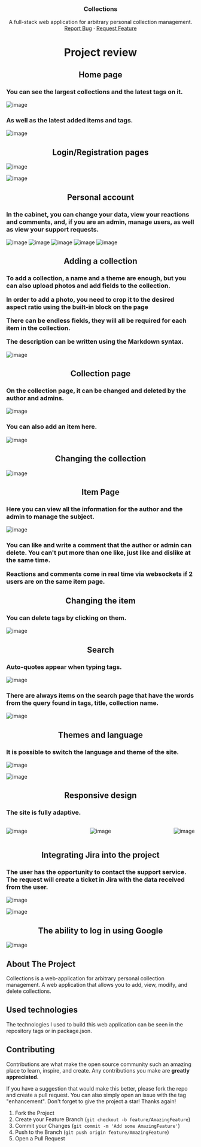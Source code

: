 <a name="readme-top"></a>

<div align="center">

  <h3 align="center">Collections</h3>

  <p align="center">
    A full-stack web application for arbitrary personal collection management.
    <br />
    <a href="https://github.com/modemobpsycho/collections-frontend/issues">Report Bug</a>
    ·
    <a href="https://github.com/modemobpsycho/collections-frontend/issues"">Request Feature</a>
  </p>
</div>

<h1 align="center">Project review</h1>

<h2 align="center">Home page</h2>

<h3>You can see the largest collections and the latest tags on it.</h3>

![image](https://github.com/user-attachments/assets/f0537805-712b-40a2-99b6-dc706493ba25)

<h3>As well as the latest added items and tags.</h3>

![image](https://github.com/user-attachments/assets/b7495067-abd3-4af5-8594-71c01fe8248a)

<h2 align="center">Login/Registration pages</h2>

![image](https://github.com/user-attachments/assets/5545f645-5108-4b66-be85-fec2ed647965)

![image](https://github.com/user-attachments/assets/6bfe31cf-1b2c-416d-8e18-6f2913e62a09)

<h2 align="center">Personal account</h2>

<h3>
In the cabinet, you can change your data, view your reactions and comments, and, if you are an admin, manage users, as well as view your support requests.
</h3>

![image](https://github.com/user-attachments/assets/61866ddf-c6ac-4af5-9062-e6fcec35b7f8)
![image](https://github.com/user-attachments/assets/51305ce9-b0e6-4e48-bf71-46a0f74bf0a9)
![image](https://github.com/user-attachments/assets/a6f7380b-2bc3-4ee5-ae2f-d92d326cdb5e)
![image](https://github.com/user-attachments/assets/75717746-b501-4392-9c23-2065aa7f12cc)
![image](https://github.com/user-attachments/assets/85b0d028-bbed-47fc-ae55-fb361a7ea1b2)

<h2 align="center">Adding a collection</h2>

<h3>To add a collection, a name and a theme are enough, but you can also upload photos and add fields to the collection.

In order to add a photo, you need to crop it to the desired aspect ratio using the built-in block on the page

There can be endless fields, they will all be required for each item in the collection.

The description can be written using the Markdown syntax.

</h3>

![image](https://github.com/user-attachments/assets/ff2ea7b1-cbc6-4446-93f5-2026ce284232)

<h2 align="center">Collection page</h2>

<h3>
On the collection page, it can be changed and deleted by the author and admins.
</h3>

![image](https://github.com/user-attachments/assets/39ad047b-9ae1-434e-872f-2c9258665cbd)

<h3>You can also add an item here.</h3>

![image](https://github.com/user-attachments/assets/def0a605-6f1b-4b03-85e5-70cde1df2621)

<h2 align="center">Changing the collection</h2>

![image](https://github.com/user-attachments/assets/dca5b3b2-e342-435d-aced-f0f8a864fc19)

<h2 align="center">Item Page</h2>

<h3>Here you can view all the information for the author and the admin to manage the subject.
</h3>

![image](https://github.com/user-attachments/assets/79ee612a-ce43-46db-a62f-23b1c02c1842)

<h3>You can like and write a comment that the author or admin can delete.
You can't put more than one like, just like and dislike at the same time.

Reactions and comments come in real time via websockets if 2 users are on the same item page.

</h3>

<h2 align="center">Changing the item</h2>
<h3>You can delete tags by clicking on them.</h3>

![image](https://github.com/user-attachments/assets/9f3a0364-7362-40e6-b40b-aa8ce1c27137)

<h2 align="center">Search</h2>
<h3>Auto-quotes appear when typing tags.</h3>

![image](https://github.com/user-attachments/assets/f87fd6e5-51e5-4ddb-b5c4-3ec0598d1547)

<h3>There are always items on the search page that have the words from the query found in tags, title, collection name.</h3>

![image](https://github.com/user-attachments/assets/8e063fd0-748a-46e8-9961-40e908fd348a)

<h2 align="center">Themes and language</h2>

<h3>It is possible to switch the language and theme of the site.</h3>

![image](https://github.com/user-attachments/assets/7002848c-d79c-440d-9164-531e50858638)

![image](https://github.com/user-attachments/assets/a33e39e9-74b1-4460-98a8-f10d135520b7)

<h2 align="center">Responsive design</h2>

<h3>The site is fully adaptive.</h3>

<div style="display: flex; justify-content: space-between">

![image](https://github.com/user-attachments/assets/7e897ea8-d1b9-459a-afac-f02e803f8e0f)

![image](https://github.com/user-attachments/assets/a88909bc-413f-4a71-b3f3-85101695d0ba)

![image](https://github.com/user-attachments/assets/3c68e152-17ad-42d2-a7e9-d5b2f461ff13)

</div>

<h2 align="center">Integrating Jira into the project</h2>

<h3>The user has the opportunity to contact the support service. The request will create a ticket in Jira with the data received from the user.</h3>

![image](https://github.com/user-attachments/assets/a2b1b549-674d-4400-90f6-23d24ceace31)

![image](https://github.com/user-attachments/assets/a0919f5a-1e17-4e7b-b5c1-1d11d14d8def)

<h2 align="center">The ability to log in using Google</h2>

![image](https://github.com/user-attachments/assets/2b12bca8-a1b3-4dfd-bd85-fba707850ee0)

## About The Project

Collections is a web-application for arbitrary personal collection management. A web application that allows you to add, view, modify, and delete collections.

## Used technologies

The technologies I used to build this web application can be seen in the repository tags or in package.json.

## Contributing

Contributions are what make the open source community such an amazing place to learn, inspire, and create. Any contributions you make are **greatly appreciated**.

If you have a suggestion that would make this better, please fork the repo and create a pull request. You can also simply open an issue with the tag "enhancement".
Don't forget to give the project a star! Thanks again!

1. Fork the Project
2. Create your Feature Branch (`git checkout -b feature/AmazingFeature`)
3. Commit your Changes (`git commit -m 'Add some AmazingFeature'`)
4. Push to the Branch (`git push origin feature/AmazingFeature`)
5. Open a Pull Request

